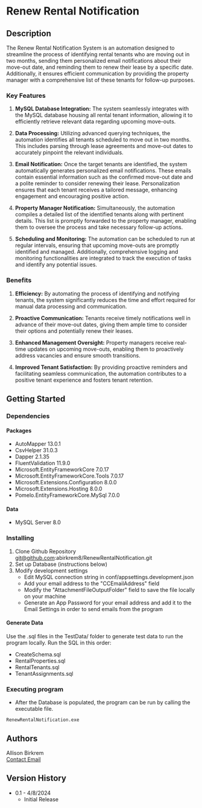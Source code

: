 # Renew Rental Notification


## Description

The Renew Rental Notification System is an automation designed to streamline the process of identifying rental tenants who are moving out in two months, sending them personalized email notifications about their move-out date, and reminding them to renew their lease by a specific date. Additionally, it ensures efficient communication by providing the property manager with a comprehensive list of these tenants for follow-up purposes.

### Key Features
1. **MySQL Database Integration:** The system seamlessly integrates with the MySQL database housing all rental tenant information, allowing it to efficiently retrieve relevant data regarding upcoming move-outs.

3. **Data Processing:** Utilizing advanced querying techniques, the automation identifies all tenants scheduled to move out in two months. This includes parsing through lease agreements and move-out dates to accurately pinpoint the relevant individuals.
4. **Email Notification:** Once the target tenants are identified, the system automatically generates personalized email notifications. These emails contain essential information such as the confirmed move-out date and a polite reminder to consider renewing their lease. Personalization ensures that each tenant receives a tailored message, enhancing engagement and encouraging positive action.
5. **Property Manager Notification:** Simultaneously, the automation compiles a detailed list of the identified tenants along with pertinent details. This list is promptly forwarded to the property manager, enabling them to oversee the process and take necessary follow-up actions.
6. **Scheduling and Monitoring:** The automation can be scheduled to run at regular intervals, ensuring that upcoming move-outs are promptly identified and managed. Additionally, comprehensive logging and monitoring functionalities are integrated to track the execution of tasks and identify any potential issues.

### Benefits
1. **Efficiency:** By automating the process of identifying and notifying tenants, the system significantly reduces the time and effort required for manual data processing and communication.

3. **Proactive Communication:** Tenants receive timely notifications well in advance of their move-out dates, giving them ample time to consider their options and potentially renew their leases.
4. **Enhanced Management Oversight:** Property managers receive real-time updates on upcoming move-outs, enabling them to proactively address vacancies and ensure smooth transitions.
5. **Improved Tenant Satisfaction:** By providing proactive reminders and facilitating seamless communication, the automation contributes to a positive tenant experience and fosters tenant retention.


## Getting Started

### Dependencies

#### Packages

* AutoMapper 13.0.1
* CsvHelper 31.0.3
* Dapper 2.1.35
* FluentValidation 11.9.0
* Microsoft.EntityFrameworkCore 7.0.17
* Microsoft.EntityFrameworkCore.Tools 7.0.17
* Microsoft.Extensions.Configuration 8.0.0
* Microsoft.Extensions.Hosting 8.0.0
* Pomelo.EntityFrameworkCore.MySql 7.0.0

#### Data
* MySQL Server 8.0

### Installing

1. Clone Github Repository git@github.com:abirkrem8/RenewRentalNotification.git
2. Set up Database (instructions below)
3. Modify development settings
   * Edit MySQL connection string in conf/appsettings.development.json
   * Add your email address to the "CCEmailAddress" field
   * Modify the "AttachmentFileOutputFolder" field to save the file locally on your machine
   * Generate an App Password for your email address and add it to the Email Settings in order to send emails from the program
  
#### Generate Data
Use the .sql files in the TestData/ folder to generate test data to run the program locally. Run the SQL in this order:
* CreateSchema.sql
* RentalProperties.sql
* RentalTenants.sql
* TenantAssignments.sql

### Executing program

* After the Database is populated, the program can be run by calling the executable file.
```
RenewRentalNotification.exe
```


## Authors

Allison Birkrem  
[Contact Email](allisonbirkrem@gmail.com)

## Version History

* 0.1 - 4/8/2024
    * Initial Release
